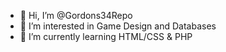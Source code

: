 - 👋 Hi, I’m @Gordons34Repo
- 👀 I’m interested in Game Design and Databases
- 🌱 I’m currently learning HTML/CSS & PHP

<!---
Gordons34Repo/Gordons34Repo is a ✨ special ✨ repository because its `README.md` (this file) appears on your GitHub profile.
You can click the Preview link to take a look at your changes.
--->
